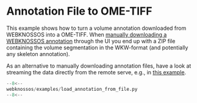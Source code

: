 # Annotation File to OME-TIFF

This example shows how to turn a volume annotation downloaded from WEBKNOSSOS into a OME-TIFF. When [manually downloading a WEBKNOSSOS annotation](/webknossos/export.html#data-export-through-the-ui) through the UI you end up with a ZIP file containing the volume segmentation in the WKW-format (and potentially any skeleton annotation).

As an alternative to manually downloading annotation files, have a look at streaming the data directly from the remote serve, e.g., in [this example](./download_segments.html).

```python
--8<--
webknossos/examples/load_annotation_from_file.py
--8<--
```
